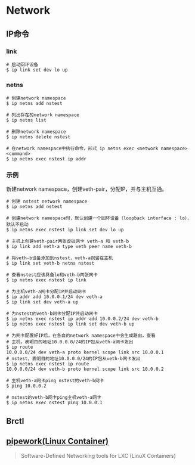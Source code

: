 # Network

## IP命令

### link 

```shell
# 启动回环设备
$ ip link set dev lo up
```

### netns

```shell
# 创建network namespace
$ ip netns add nstest

# 列出存在的network namespace
$ ip netns list

# 删除network namespace
$ ip netns delete nstest

# 在network namespace中执行命令，形式 ip netns exec <network namespace> <command>
$ ip netns exec nstest ip addr
```

### 示例

新建network namespace，创建veth-pair，分配IP，并与主机互通。

```shell
# 创建 nstest network namespace
$ ip netns add nstest

# 创建network namespace时，默认创建一个回环设备（loopback interface : lo），默认不启动
$ ip netns exec nstest ip link set dev lo up

# 主机上创建veth-pair两张虚拟网卡 veth-a 和 veth-b
$ ip link add veth-a type veth peer name veth-b

# 将veth-b设备添加到nstest，veth-a则留在主机
$ ip link set veth-b netns nstest

# 查看nstest应该具备lo和veth-b两张网卡
$ ip netns exec nstest ip link

# 为主机veth-a网卡分配IP并启动网卡
$ ip addr add 10.0.0.1/24 dev veth-a
$ ip link set dev veth-a up

# 为nstest的veth-b网卡分配IP并启动网卡
$ ip netns exec nstest ip addr add 10.0.0.2/24 dev veth-b
$ ip netns exec nstest ip link set dev veth-b up

# 为网卡配置好IP后，在各自的network namespace中会生成路由，查看
# 主机，表明目的地址10.0.0.0/24的IP包从veth-a网卡发出
$ ip route
10.0.0.0/24 dev veth-a proto kernel scope link src 10.0.0.1 
# nstest，表明目的地址10.0.0.0/24的IP包从veth-b网卡发出
$ ip netns exec nstest ip route
10.0.0.0/24 dev veth-b proto kernel scope link src 10.0.0.2

# 主机veth-a网卡ping nstest的veth-b网卡
$ ping 10.0.0.2

# nstest的veth-b网卡ping主机veth-a网卡
$ ip netns exec nstest ping 10.0.0.1
```

## Brctl



## [pipework(Linux Container)](https://github.com/jpetazzo/pipework)

> Software-Defined Networking tools for LXC (LinuX Containers)